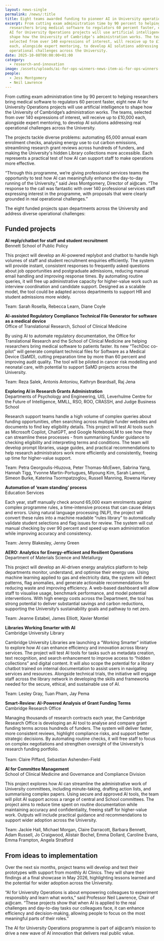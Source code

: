```yaml
---
layout: news-single
permalink: /news/:title
title: Eight teams awarded funding to pioneer AI in University operations
excerpt: From cutting exam administration time by 90 percent to helping
  researchers bring medical software to regulators 60 percent faster, eight new
  AI for University Operations projects will use artificial intelligence to
  shape how the University of Cambridge’s administration works. The teams,
  selected from over 140 expressions of interest, will receive up to £10,000
  each, alongside expert mentoring, to develop AI solutions addressing real
  operational challenges across the University.
date: 2025-10-08T00:00:00+01:00
category:
  - research-and-innovation
image: /assets/uploads/ai-for-ops-winners-news-item-ai-for-ops-winners-news-item.jpg
people:
  - Jess Montgomery
  - Neil Lawrence
---
```

From cutting exam administration time by 90 percent to helping researchers bring medical software to regulators 60 percent faster, eight new AI for University Operations projects will use artificial intelligence to shape how the University of Cambridge’s administration works. The teams, selected from over 140 expressions of interest, will receive up to £10,000 each, alongside expert mentoring, to develop AI solutions addressing real operational challenges across the University.

The projects tackle diverse problems: automating 65,000 annual exam enrolment checks, analysing energy use to cut carbon emissions, streamlining research grant reviews across hundreds of funders, and making the University's hidden Library collections more accessible. Each represents a practical test of how AI can support staff to make operations more effective.

“Through this programme, we’re giving professional services teams the opportunity to test how AI can meaningfully enhance the day-to-day running of the University,” said Jess Montgomery, Director of ai@cam. “The response to the call was fantastic with over 140 professional services staff expressing interest in the programme, with proposals that were clearly grounded in real operational challenges.”

The eight funded projects span departments across the University and address diverse operational challenges:

## Funded projects

**AI reply/chatbot for staff and student recruitment**\
Bennett School of Public Policy

This project will develop an AI-powered replybot and chatbot to handle high volumes of staff and student recruitment enquiries efficiently. The system will provide instant, consistent responses to frequently asked questions about job opportunities and postgraduate admissions, reducing manual email handling and improving response times. By automating routine queries, it will free up administrative capacity for higher-value work such as interview coordination and candidate support. Designed as a scalable model, the tool could be adapted across departments to support HR and student admissions more widely.

Team: Sarah Rosella, Rebecca Learn, Diane Coyle

**AI-assisted Regulatory Compliance Technical File Generator for software as a medical device**\
Office of Translational Research, School of Clinical Medicine

By using AI to automate regulatory documentation, the Office for Translational Research and the School of Clinical Medicine are helping researchers bring medical software to patients faster. Its new “TechDoc co-pilot” will generate compliant technical files for Software as a Medical Device (SaMD), cutting preparation time by more than 60 percent and improving audit quality. The tool will be piloted in cancer risk modelling and neonatal care, with potential to support SaMD projects across the University.

Team: Reza Salek, Antonis Antoniou, Kathryn Beardsall, Raj Jena

**Exploring AI in Research Grants Administration**\
Departments of Psychology and Engineering, UIS, Leverhulme Centre for the Future of Intelligence, MMLL, RSO, ROO, CRASSH, and Judge Business School

Research support teams handle a high volume of complex queries about funding opportunities, often searching across multiple funder websites and documents to find key eligibility details. This project will test AI tools such as Microsoft Copilot, ChatGPT, and Google NotebookLM to see how they can streamline these processes - from summarising funder guidance to checking eligibility and interpreting terms and conditions. The team will develop prompt libraries, usage guides, and practical recommendations to help research administrators work more efficiently and consistently, freeing up time for higher-value support.

Team: Petra Georgoulis-Hluzova, Peter Thomas-McEwen, Sabrina Yang, Hannah Tigg, Yvonne Martin-Portugues, Miyoung Kim, Sarah Lamont, Simeon Burke, Katerina Tsormpatzoglou, Russell Manning, Rowena Harvey

**Automation of ‘exam standing’ process**\
Education Services

Each year, staff manually check around 65,000 exam enrolments against complex programme rules, a time-intensive process that can cause delays and errors. Using natural language processing (NLP), the project will convert these rules into a machine readable “rules library” to automatically validate student selections and flag issues for review. The system will cut manual checking by over 90 percent and speed up exam administration while improving accuracy and consistency.

Team: Jenny Blakesley, Jenny Green

**AERO: Analytics for Energy-efficient and Resilient Operations**\
Department of Materials Science and Metallurgy

This project will develop an AI-driven energy analytics platform to help departments monitor, understand, and optimise their energy use. Using machine learning applied to gas and electricity data, the system will detect patterns, flag anomalies, and generate actionable recommendations for reducing waste and improving efficiency. A web-based dashboard will allow staff to visualise usage, benchmark performance, and model potential interventions. With high energy costs across the Department, the tool has strong potential to deliver substantial savings and carbon reductions, supporting the University’s sustainability goals and pathway to net zero.

Team: Jeanne Estabel, James Elliott, Xavier Montiel

**Libraries Working Smarter with AI**\
Cambridge University Library

Cambridge University Libraries are launching a “Working Smarter” initiative to explore how AI can enhance efficiency and innovation across library services. The project will test AI tools for tasks such as metadata creation, text recognition, and search enhancement to improve access to “hidden collections” and digital content. It will also scope the potential for a library chatbot trained on internal documentation to assist users in navigating services and resources. Alongside technical trials, the initiative will engage staff across the library network in developing the skills and frameworks needed for the secure, ethical, and sustainable use of AI.

Team: Lesley Gray, Tuan Pham, Jay Pema

**Smart-Review: AI-Powered Analysis of Grant Funding Terms**\
Cambridge Research Office

Managing thousands of research contracts each year, the Cambridge Research Office is developing an AI tool to analyse and compare grant funding terms across hundreds of funders. The system will deliver faster, more consistent reviews, highlight compliance risks, and support better strategic decisions. By automating routine checks, it will free staff to focus on complex negotiations and strengthen oversight of the University’s research funding portfolio.\
\
Team: Claire Piffard, Sebastian Ashenden-Field

**AI for Committee Management**\
School of Clinical Medicine and Governance and Compliance Division

This project explores how AI can streamline the administrative work of University committees, including minute-taking, drafting action lists, and summarising complex papers. Using secure and approved AI tools, the team will pilot AI support across a range of central and School committees. The project aims to reduce time spent on routine documentation while maintaining accuracy and confidentiality, freeing staff for higher-value work. Outputs will include practical guidance and recommendations to support wider adoption across the University.

Team: Jackie Hall, Michael Morgan, Claire Darracott, Barbara Bennett, Adam Russell, Jo Craigwood, Alistair Bochel, Emma Dollard, Caroline Evans, Emma Frampton, Angela Stratford

## From ideas to implementation

Over the next six months, project teams will develop and test their prototypes with support from monthly AI Clinics. They will share their findings at a final showcase in May 2026, highlighting lessons learned and the potential for wider adoption across the University. 

“AI for University Operations is about empowering colleagues to experiment responsibly and learn what works,” said Professor Neil Lawrence, Chair of ai@cam. “These projects show that when AI is applied to the real challenges and day-to-day tasks our colleagues face, it can enhance efficiency and decision-making, allowing people to focus on the most meaningful parts of their roles.”

The AI for University Operations programme is part of ai@cam’s mission to drive a new wave of AI innovation that delivers real public value.
